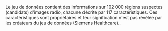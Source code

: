 ﻿Le jeu de données contient des informations sur 102 000 régions suspectes (candidats) d'images radio, chacune décrite par 117 caractéristiques. Ces caractéristiques sont propriétaires et leur signification n'est pas révélée par les créateurs du jeu de données (Siemens Healthcare)..

<!--HONumber=42-->
